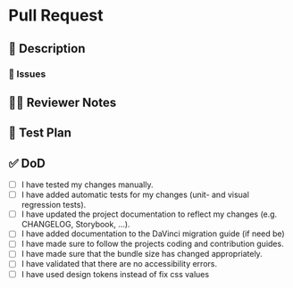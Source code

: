 <!--
Thanks for filing a pull request 😄! Before you submit, please read the following:

Search open/closed issues before submitting. Someone may have pushed the same thing before!
-->

# Pull Request

## 📖 Description

<!--
Provide some background and a description of your work.
What problem does this change solve?
Is this a breaking change, chore, fix, feature, etc?
-->

### 🎫 Issues

<!--
* List and link relevant issues here.
-->

## 👩‍💻 Reviewer Notes

<!--
Provide some notes for reviewers to help them provide targeted feedback and testing.

Do you recommend a smoke test for this PR? What steps should be followed?
Are there particular areas of the code the reviewer should focus on?
-->

## 📑 Test Plan

<!--
Please provide a summary of the tests affected by this work and any unique strategies employed in testing the features/fixes.
-->

## ✅ DoD

<!-- Please review the list and make sure every item is fulfilled. Place a check (x) for each fulfilled item. -->

- [ ] I have tested my changes manually.
- [ ] I have added automatic tests for my changes (unit- and visual regression tests).
- [ ] I have updated the project documentation to reflect my changes (e.g. CHANGELOG, Storybook, ...).
- [ ] I have added documentation to the DaVinci migration guide (if need be)
- [ ] I have made sure to follow the projects coding and contribution guides.
- [ ] I have made sure that the bundle size has changed appropriately.
- [ ] I have validated that there are no accessibility errors.
- [ ] I have used design tokens instead of fix css values
